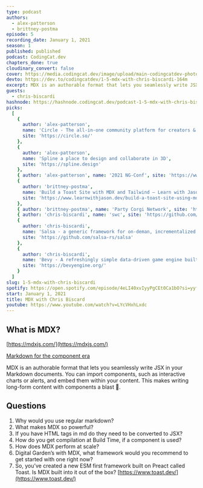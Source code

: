 ```yaml
---
type: podcast
authors:
  - alex-patterson
  - brittney-postma
episode: 5
recording_date: January 1, 2021
season: 1
published: published
podcast: CodingCat.dev
chapters_done: true
cloudinary_convert: false
cover: https://media.codingcat.dev/image/upload/main-codingcatdev-photo/gevydae4mzjfsfgqet4g.png
devto: https://dev.to/codingcatdev/1-5-mdx-with-chris-biscardi-164m
excerpt: MDX is an authorable format that lets you seamlessly write JSX in your Markdown documents. We talk about MDX and the technology surrounding MDX with Chris Biscardi.
guests:
  - chris-biscardi
hashnode: https://hashnode.codingcat.dev/podcast-1-5-mdx-with-chris-biscardi
picks:
  [
    {
      author: 'alex-patterson',
      name: 'Circle - The all-in-one community platform for creators & brands',
      site: 'https://circle.so/'
    },
    {
      author: 'alex-patterson',
      name: 'Spline a place to design and collaborate in 3D',
      site: 'https://spline.design'
    },
    { author: 'alex-patterson', name: '2021 NG-Conf', site: 'https://www.2021.ng-conf.org/' },
    {
      author: 'brittney-postma',
      name: 'Build a Toast Site with MDX and Tailwind – Learn with Jason',
      site: 'https://www.learnwithjason.dev/build-a-toast-site-using-mdx-and-tailwind'
    },
    { author: 'brittney-postma', name: 'Party Corgi Network', site: 'https://partycorgi.com/' },
    { author: 'chris-biscardi', name: 'swc', site: 'https://github.com/swc-project/swc' },
    {
      author: 'chris-biscardi',
      name: 'Salsa - a generic framework for on-deman, incrementalized computation',
      site: 'https://github.com/salsa-rs/salsa'
    },
    {
      author: 'chris-biscardi',
      name: 'Bevy - A refreshingly simple data-driven game engine built in Rust Free and Open Source Forever!',
      site: 'https://bevyengine.org/'
    }
  ]
slug: 1-5-mdx-with-chris-biscardi
spotify: https://open.spotify.com/episode/4eLI40xvIyyPgCEt0Ca1bO?si=yyfPraWzT3KiHw3hfqLjvg
start: January 1, 2021
title: MDX with Chris Biscard
youtube: https://www.youtube.com/watch?v=LYcVHxhLxdc
---
```


## What is MDX?

[https://mdxjs.com/](https://mdxjs.com/)

[Markdown for the component era](https://mdxjs.com/#markdown-for-the-component-era)

MDX is an authorable format that lets you seamlessly write JSX in your Markdown documents. You can import components, such as interactive charts or alerts, and embed them within your content. This makes writing long-form content with components a blast 🚀.

## Questions

1. Why would you use regular markdown?
1. What makes MDX so powerful?
1. If you have HTML tags in md do they need to be converted to JSX?
1. How do you get compilation at Build Time, if a component is used?
1. How does MDX perform at scale?
1. Digital Garden’s with MDX, what framework would you recommend to get started with one right now?
1. So, you’ve created a new ESM first framework built on Preact called Toast. Is MDX built into it out of the box? [https://www.toast.dev/](https://www.toast.dev/)
